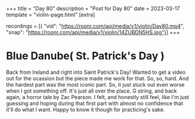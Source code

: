 +++
title = "Day 80"
description = "Post for Day 80"
date = 2023-03-17
template = "violin-page.html"
[extra]

recordings = [{
"vid": "https://roonr.com/api/media/v1/violin/Day80.mp4", "snap": "https://roonr.com/api/media/v1/violin/14ZUBDN5HS.jpg"}]
+++

# Blue Danube( St. Patrick's Day )
Back from Ireland and right into Saint Patrick's Day! Wanted to get a video out for the ocassion but the piece made me work for that. So, so, hard. And the hardest part was the most iconic part. So, it just stuck out even worse when I got something off. It's just all over the place. G string, and back again, a horror tale by Zac Pearson. I felt, and honestly still feel, like I'm just guessing and hoping during that first part with almost no confidence that it'll do what I want. Happy to know it though for practicing's sake. 